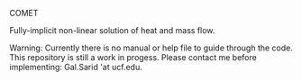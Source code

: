COMET

Fully-implicit non-linear solution of heat and mass flow.

Warning: Currently there is no manual or help file to guide through the code. This repository is still a work in progess. Please contact me before implementing: Gal.Sarid 'at ucf.edu.
